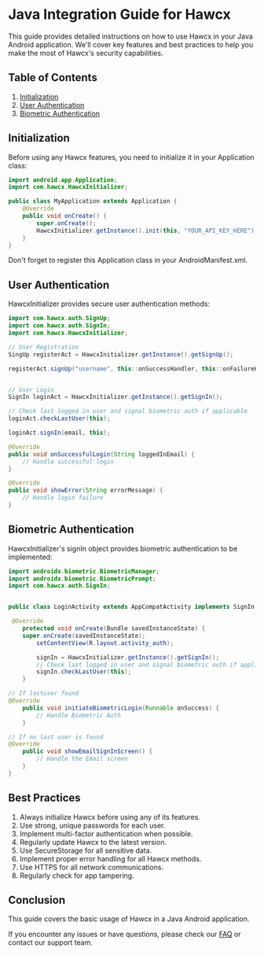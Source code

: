 # Java Integration Guide for Hawcx

This guide provides detailed instructions on how to use Hawcx in your Java Android application. We'll cover key features and best practices to help you make the most of Hawcx's security capabilities.

## Table of Contents

1. [Initialization](#initialization)
2. [User Authentication](#user-authentication)
3. [Biometric Authentication](#biometric-authentication)

## Initialization

Before using any Hawcx features, you need to initialize it in your Application class:

```java
import android.app.Application;
import com.hawcx.HawcxInitializer;

public class MyApplication extends Application {
    @Override
    public void onCreate() {
        super.onCreate();
        HawcxInitializer.getInstance().init(this, "YOUR_API_KEY_HERE");
    }
}
```

Don't forget to register this Application class in your AndroidManifest.xml.

## User Authentication

HawcxInitializer provides secure user authentication methods:

```java
import com.hawcx.auth.SignUp;
import com.hawcx.auth.SignIn;
import com.hawcx.HawcxInitializer;

// User Registration
SingUp registerAct = HawcxInitializer.getInstance().getSignUp();

registerAct.signUp("username", this::onSuccessHandler, this::onFailureHandler);


// User Login
SignIn loginAct = HawcxInitializer.getInstance().getSignIn();

// Check last logged in user and signal biometric auth if applicable
loginAct.checkLastUser(this);

loginAct.signIn(email, this);

@Override
public void onSuccessfulLogin(String loggedInEmail) {
    // Handle successful login
}

@Override
public void showError(String errorMessage) {
    // Handle login failure
}

```

## Biometric Authentication

HawcxInitializer's signIn object provides biometric authentication to be implemented:

```java
import androidx.biometric.BiometricManager;
import androidx.biometric.BiometricPrompt;
import com.hawcx.auth.SignIn;


public class LoginActivity extends AppCompatActivity implements SignIn.SignInCallback {

 @Override
    protected void onCreate(Bundle savedInstanceState) {
    super.onCreate(savedInstanceState);
        setContentView(R.layout.activity_auth);

        signIn = HawcxInitializer.getInstance().getSignIn();
        // Check last logged in user and signal biometric auth if applicable
        signIn.checkLastUser(this);
    }

// If lastuser found
@Override
    public void initiateBiometricLogin(Runnable onSuccess) {
        // Handle Biometric Auth 
    }

// If no last user is found 
@Override
    public void showEmailSignInScreen() {
        // Handle the Email screen
    }
}

```


## Best Practices

1. Always initialize Hawcx before using any of its features.
2. Use strong, unique passwords for each user.
3. Implement multi-factor authentication when possible.
4. Regularly update Hawcx to the latest version.
5. Use SecureStorage for all sensitive data.
6. Implement proper error handling for all Hawcx methods.
7. Use HTTPS for all network communications.
8. Regularly check for app tampering.

## Conclusion

This guide covers the basic usage of Hawcx in a Java Android application.

If you encounter any issues or have questions, please check our [FAQ](../faqs.md) or contact our support team.
